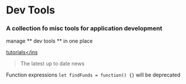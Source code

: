 # Dev Tools

### A collection fo misc tools for application development

manage ** dev tools ** in one place 

<ins>tutorials</ins
> The latest up to date news

Function expressions `let findFunds = function() {}` will be deprecated